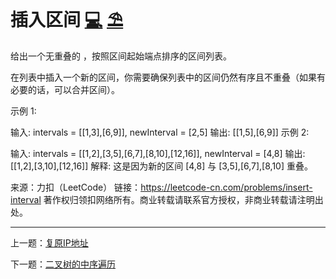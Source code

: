 # 插入区间 [💻](https://github.com/tolerance-go/keep-learning/blob/master/src/%E7%AE%97%E6%B3%95%2F%E6%8F%92%E5%85%A5%E5%8C%BA%E9%97%B4.code.ts) [⛱️](https://github.com/tolerance-go/keep-learning/blob/master/src/%E7%AE%97%E6%B3%95%2F%E6%8F%92%E5%85%A5%E5%8C%BA%E9%97%B4.test.ts)

给出一个无重叠的 ，按照区间起始端点排序的区间列表。

在列表中插入一个新的区间，你需要确保列表中的区间仍然有序且不重叠（如果有必要的话，可以合并区间）。

示例 1:

输入: intervals = [[1,3],[6,9]], newInterval = [2,5]
输出: [[1,5],[6,9]]
示例 2:

输入: intervals = [[1,2],[3,5],[6,7],[8,10],[12,16]], newInterval = [4,8]
输出: [[1,2],[3,10],[12,16]]
解释: 这是因为新的区间 [4,8] 与 [3,5],[6,7],[8,10] 重叠。

来源：力扣（LeetCode）
链接：https://leetcode-cn.com/problems/insert-interval
著作权归领扣网络所有。商业转载请联系官方授权，非商业转载请注明出处。

---

上一题：[复原IP地址](https://github.com/tolerance-go/keep-learning/blob/master/output/%E7%AE%97%E6%B3%95%2F%E5%9B%9E%E6%BA%AF%2F%E5%A4%8D%E5%8E%9FIP%E5%9C%B0%E5%9D%80.md)

下一题：[二叉树的中序遍历](https://github.com/tolerance-go/keep-learning/blob/master/output/%E7%AE%97%E6%B3%95%2F%E6%A0%91%2F%E4%BA%8C%E5%8F%89%E6%A0%91%E7%9A%84%E4%B8%AD%E5%BA%8F%E9%81%8D%E5%8E%86.md)